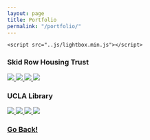 ```yaml
---
layout: page
title: Portfolio
permalink: "/portfolio/"
---
```

<script src="..js/jquery-1.11.0.min.js"></script>
	<script src="..js/lightbox.min.js"></script>

### Skid Row Housing Trust
<div>
  <a class="page-link" href="../img/srht_cover.jpg" data-lightbox="img_srht" data-title="Cover for Peer Advocate 'Zine">
    <img class="" src="../img/srht_cover_small.jpg">
  </a>
  <a class="page-link" href="../img/srht_titlepage.jpg" data-lightbox="img_srht" data-title="Title Page for Peer Advocate 'Zine">
    <img class="" src="../img/srht_titlepage_small.jpg">
  </a>
  <a class="page-link" href="../img/srht_pg1.jpg" data-lightbox="img_srht" data-title="Sample page from Peer Advocate 'Zine">
    <img class="" src="../img/srht_pg1_small.jpg">
  </a>
  <a class="page-link" href="../img/srht_pg5.jpg" data-lightbox="img_srht" data-title="Second sample page from Peer Advocate 'Zine">
    <img class="" src="../img/srht_pg5_small.jpg">
  </a>
</div>

### UCLA Library
<div>
  <a class="page-link" href="../img/ucla_dogs.jpg" data-lightbox="img_ucla" data-title="Therapy Dogs Flyer">
    <img class="" src="../img/ucla_dogs_small.png">
  </a>
  <a class="page-link" href="../img/ucla_dogs02.jpg" data-lightbox="img_ucla" data-title="Therapy Dogs Wayfinding">
    <img class="" src="../img/ucla_dogs02_small.png">
  </a>
  <a class="page-link" href="../img/ucla_top8.jpg" data-lightbox="img_ucla" data-title="Top 8 things pilot flyer for UCLA Library">
    <img class="" src="../img/ucla_top8_small.png">
  </a>
  <a class="page-link" href="../img/ucla_top10.jpg" data-lightbox="img_ucla" data-title="Top 10 things flyer for UCLA Library">
    <img class="" src="../img/ucla_top10_small.png">
  </a>
</div>


### <a class="page-link" href="/">Go Back!</a>
